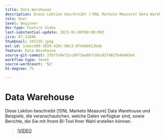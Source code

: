 ```yaml
---
title: Data Warehouse
description: Diese Lektion beschreibt [!DNL Marketo Measure] Data Warehouse und Beispiele, die veranschaulichen, welche Daten verfügbar sind, sowie Berichte, die Sie mit Ihrem BI-Tool Ihrer Wahl erstellen können.
role: User
level: Beginner
doc-type: Feature Video
last-substantial-update: 2023-01-06T00:00:00Z
jira: KT-11686
thumbnail: 347235.jpeg
exl-id: 1cbecdd0-3858-420c-80c3-9f4d6b813beb
feature: Data Warehouse
source-git-commit: 2fb7fa9e72cc89f3ae867cbbc02fd62fb4b485e6
workflow-type: tm+mt
source-wordcount: '52'
ht-degree: 7%

---
```


# Data Warehouse

Diese Lektion beschreibt [!DNL Marketo Measure] Data Warehouse und Beispiele, die veranschaulichen, welche Daten verfügbar sind, sowie Berichte, die Sie mit Ihrem BI-Tool Ihrer Wahl erstellen können.

>[!VIDEO](https://video.tv.adobe.com/v/347235/?quality=12&learn=on)
